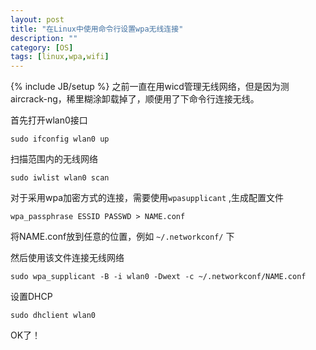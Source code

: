```yaml
---
layout: post
title: "在Linux中使用命令行设置wpa无线连接"
description: ""
category: [OS]
tags: [linux,wpa,wifi]
---
```

{% include JB/setup %}
之前一直在用wicd管理无线网络，但是因为测aircrack-ng，稀里糊涂卸载掉了，顺便用了下命令行连接无线。

首先打开wlan0接口

	sudo ifconfig wlan0 up

扫描范围内的无线网络

	sudo iwlist wlan0 scan

对于采用wpa加密方式的连接，需要使用` wpasupplicant ` ,生成配置文件

	wpa_passphrase ESSID PASSWD > NAME.conf

将NAME.conf放到任意的位置，例如 ` ~/.networkconf/ ` 下

然后使用该文件连接无线网络

	sudo wpa_supplicant -B -i wlan0 -Dwext -c ~/.networkconf/NAME.conf

设置DHCP

	sudo dhclient wlan0

OK了！

